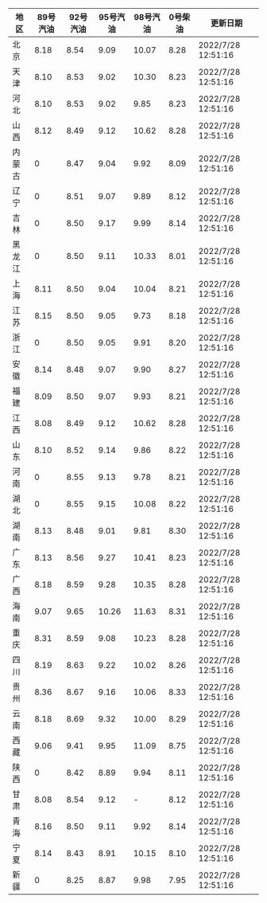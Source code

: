 | 地区 | 89号汽油 | 92号汽油 | 95号汽油 | 98号汽油 | 0号柴油 | 更新日期 |
| --- | --- | --- | --- | --- | --- | --- |
| 北京 | 8.18 | 8.54 | 9.09 | 10.07 | 8.28 | 2022/7/28 12:51:16 |
| 天津 | 8.10 | 8.53 | 9.02 | 10.30 | 8.23 | 2022/7/28 12:51:16 |
| 河北 | 8.10 | 8.53 | 9.02 | 9.85 | 8.23 | 2022/7/28 12:51:16 |
| 山西 | 8.12 | 8.49 | 9.12 | 10.62 | 8.28 | 2022/7/28 12:51:16 |
| 内蒙古 | 0 | 8.47 | 9.04 | 9.92 | 8.09 | 2022/7/28 12:51:16 |
| 辽宁 | 0 | 8.51 | 9.07 | 9.89 | 8.12 | 2022/7/28 12:51:16 |
| 吉林 | 0 | 8.50 | 9.17 | 9.99 | 8.14 | 2022/7/28 12:51:16 |
| 黑龙江 | 0 | 8.50 | 9.11 | 10.33 | 8.01 | 2022/7/28 12:51:16 |
| 上海 | 8.11 | 8.50 | 9.04 | 10.04 | 8.21 | 2022/7/28 12:51:16 |
| 江苏 | 8.15 | 8.50 | 9.05 | 9.73 | 8.18 | 2022/7/28 12:51:16 |
| 浙江 | 0 | 8.50 | 9.05 | 9.91 | 8.20 | 2022/7/28 12:51:16 |
| 安徽 | 8.14 | 8.48 | 9.07 | 9.90 | 8.27 | 2022/7/28 12:51:16 |
| 福建 | 8.09 | 8.50 | 9.07 | 9.93 | 8.21 | 2022/7/28 12:51:16 |
| 江西 | 8.08 | 8.49 | 9.12 | 10.62 | 8.28 | 2022/7/28 12:51:16 |
| 山东 | 8.10 | 8.52 | 9.14 | 9.86 | 8.22 | 2022/7/28 12:51:16 |
| 河南 | 0 | 8.55 | 9.13 | 9.78 | 8.21 | 2022/7/28 12:51:16 |
| 湖北 | 0 | 8.55 | 9.15 | 10.08 | 8.22 | 2022/7/28 12:51:16 |
| 湖南 | 8.13 | 8.48 | 9.01 | 9.81 | 8.30 | 2022/7/28 12:51:16 |
| 广东 | 8.13 | 8.56 | 9.27 | 10.41 | 8.23 | 2022/7/28 12:51:16 |
| 广西 | 8.18 | 8.59 | 9.28 | 10.35 | 8.28 | 2022/7/28 12:51:16 |
| 海南 | 9.07 | 9.65 | 10.26 | 11.63 | 8.31 | 2022/7/28 12:51:16 |
| 重庆 | 8.31 | 8.59 | 9.08 | 10.23 | 8.28 | 2022/7/28 12:51:16 |
| 四川 | 8.19 | 8.63 | 9.22 | 10.02 | 8.26 | 2022/7/28 12:51:16 |
| 贵州 | 8.36 | 8.67 | 9.16 | 10.06 | 8.33 | 2022/7/28 12:51:16 |
| 云南 | 8.18 | 8.69 | 9.32 | 10.00 | 8.29 | 2022/7/28 12:51:16 |
| 西藏 | 9.06 | 9.41 | 9.95 | 11.09 | 8.75 | 2022/7/28 12:51:16 |
| 陕西 | 0 | 8.42 | 8.89 | 9.94 | 8.11 | 2022/7/28 12:51:16 |
| 甘肃 | 8.08 | 8.54 | 9.12 | - | 8.12 | 2022/7/28 12:51:16 |
| 青海 | 8.16 | 8.50 | 9.11 | 9.92 | 8.14 | 2022/7/28 12:51:16 |
| 宁夏 | 8.14 | 8.43 | 8.91 | 10.15 | 8.10 | 2022/7/28 12:51:16 |
| 新疆 | 0 | 8.25 | 8.87 | 9.98 | 7.95 | 2022/7/28 12:51:16 |
